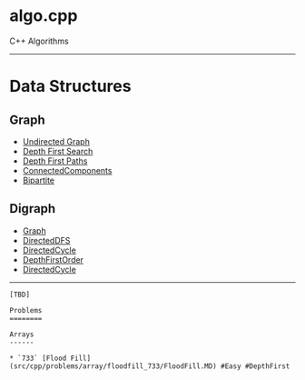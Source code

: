 # algo.cpp
C++ Algorithms

---------------------------------------------

Data Structures
===============

Graph
-----

* [Undirected Graph](src/cpp/ds/include/graph/graph.hpp)
* [Depth First Search](src/cpp/ds/include/graph/depth_first_search.hpp)
* [Depth First Paths](src/cpp/ds/include/graph/depth_first_paths.hpp)
* [ConnectedComponents](src/cpp/ds/include/graph/cc.hpp)
* [Bipartite](src/cpp/ds/include/graph/two_color.hpp)

Digraph
-------
* [Graph](src/cpp/ds/include/digraph/digraph.hpp)
* [DirectedDFS](src/cpp/ds/include/digraph/directed_dfs.hpp)
* [DirectedCycle](src/cpp/ds/include/digraph/directed_cycle.hpp)
* [DepthFirstOrder](src/cpp/ds/include/digraph/depth_first_order.hpp)
* [DirectedCycle](src/cpp/ds/include/digraph/topological.hpp)


---------------------------------------------------------

``````````````````````````````````````````````````````````````````````````````````
[TBD] 

Problems
========

Arrays
------

* `733` [Flood Fill](src/cpp/problems/array/floodfill_733/FloodFill.MD) #Easy #DepthFirst